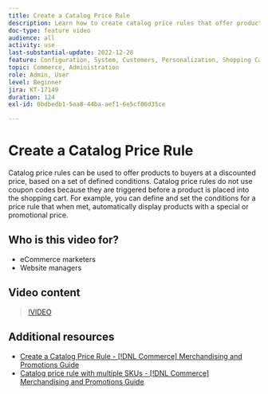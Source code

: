 ```yaml
---
title: Create a Catalog Price Rule
description: Learn how to create catalog price rules that offer products to buyers at a discounted price based on a set of defined conditions.
doc-type: feature video
audience: all
activity: use
last-substantial-update: 2022-12-28
feature: Configuration, System, Customers, Personalization, Shopping Cart, Price Rules
topic: Commerce, Administration
role: Admin, User
level: Beginner
jira: KT-17149
duration: 124
exl-id: 0bdbedb1-5aa8-44ba-aef1-6e5cf06d35ce

---
```

# Create a Catalog Price Rule

Catalog price rules can be used to offer products to buyers at a discounted price, based on a set of defined conditions. Catalog price rules do not use coupon codes because they are triggered before a product is placed into the shopping cart. For example, you can define and set the conditions for a price rule that when met, automatically display products with a special or promotional price. 

## Who is this video for?

- eCommerce marketers
- Website managers

## Video content

>[!VIDEO](https://video.tv.adobe.com/v/343834?quality=12&learn=on)

## Additional resources

- [Create a Catalog Price Rule - [!DNL Commerce] Merchandising and Promotions Guide](https://experienceleague.adobe.com/docs/commerce-admin/marketing/promotions/catalog-rules/price-rules-catalog-create.html)
- [Catalog price rule with multiple SKUs - [!DNL Commerce] Merchandising and Promotions Guide](https://experienceleague.adobe.com/docs/commerce-admin/marketing/promotions/catalog-rules/price-rule-multiple-sku.html)
